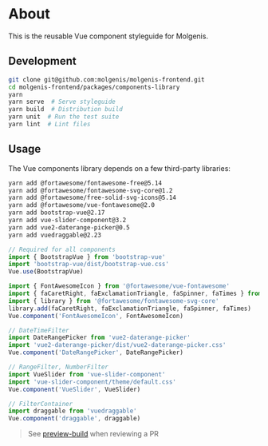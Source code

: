 # About

This is the reusable Vue component styleguide for Molgenis.

## Development

```bash
git clone git@github.com:molgenis/molgenis-frontend.git
cd molgenis-frontend/packages/components-library
yarn
yarn serve  # Serve styleguide
yarn build  # Distribution build
yarn unit  # Run the test suite
yarn lint  # Lint files
```

## Usage

The Vue components library depends on a few third-party libraries:

```bash
yarn add @fortawesome/fontawesome-free@5.14
yarn add @fortawesome/fontawesome-svg-core@1.2
yarn add @fortawesome/free-solid-svg-icons@5.14
yarn add @fortawesome/vue-fontawesome@2.0
yarn add bootstrap-vue@2.17
yarn add vue-slider-component@3.2
yarn add vue2-daterange-picker@0.5
yarn add vuedraggable@2.23
```

```javascript
// Required for all components
import { BootstrapVue } from 'bootstrap-vue'
import 'bootstrap-vue/dist/bootstrap-vue.css'
Vue.use(BootstrapVue)

import { FontAwesomeIcon } from '@fortawesome/vue-fontawesome'
import { faCaretRight, faExclamationTriangle, faSpinner, faTimes } from '@fortawesome/free-solid-svg-icons'
import { library } from '@fortawesome/fontawesome-svg-core'
library.add(faCaretRight, faExclamationTriangle, faSpinner, faTimes)
Vue.component('FontAwesomeIcon', FontAwesomeIcon)

// DateTimeFilter
import DateRangePicker from 'vue2-daterange-picker'
import 'vue2-daterange-picker/dist/vue2-daterange-picker.css'
Vue.component('DateRangePicker', DateRangePicker)

// RangeFilter, NumberFilter
import VueSlider from 'vue-slider-component'
import 'vue-slider-component/theme/default.css'
Vue.component('VueSlider', VueSlider)

// FilterContainer
import draggable from 'vuedraggable'
Vue.component('draggable', draggable)
```

> See [preview-build](https://preview-frontend-pr-[PR_NUMBER].dev.molgenis.org/styleguide) when reviewing a PR
